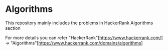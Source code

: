 # Algorithms
This repository mainly includes the problems in HackerRank Algorithms section

For more details you can refer "HackerRank"[https://www.hackerrank.com/] -> "Algorithms"[https://www.hackerrank.com/domains/algorithms]
